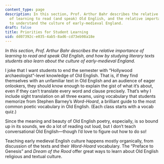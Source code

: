 ```yaml
---
content_type: page
description: In this section, Prof. Arthur Bahr describes the relative importance
  of learning to read (and speak) Old English, and the relative importance of learning
  to understand the culture of early-medieval England.
draft: false
title: Priorities for Student Learning
uid: dd07392c-e035-4ab5-8ad6-cd73eb98a18e
---
```

*In this section, Prof. Arthur Bahr describes the relative importance of learning to read and speak Old English, and how by studying literary texts students also learn about the culture of early-medieval England.*

I joke that I want students to end the semester with “Hollywood archaeologist”-level knowledge of Old English. That is, if they find themselves with an unfamiliar text in Old English and an audience of eager onlookers, they should know enough to explain the gist of what it’s about, even if they can’t translate every word and clause precisely. That’s why I include sight translation on all three exams, using vocabulary that students memorize from Stephen Barney’s *Word-Hoard*, a brilliant guide to the most common poetic vocabulary in Old English. (Each class starts with a vocab quiz.)

Since the meaning and beauty of Old English poetry, especially, is so bound up in its sounds, we do a lot of reading out loud, but I don’t teach conversational Old English—though I’d love to figure out how to do so! 

Teaching early medieval English culture happens mostly organically, from discussion of the texts and their *Word-Hoard* vocabulary. The “Preface to Genesis” and *Dream of the Rood* offer great ways to learn about Old English religious and textual culture.